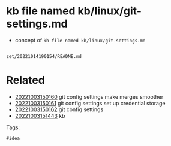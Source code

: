 # kb file named kb/linux/git-settings.md

- concept of `kb file named kb/linux/git-settings.md`

```
```

` zet/20221014190154/README.md `

# Related

- [20221003150160](/zet/20221003150160/README.md) git config settings make merges smoother
- [20221003150161](/zet/20221003150161/README.md) git config settings set up credential storage
- [20221003150162](/zet/20221003150162/README.md) git config settings
- [20221003151443](/zet/20221003151443/README.md) kb

Tags:

    #idea
